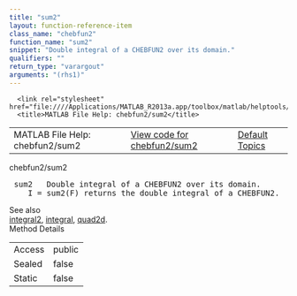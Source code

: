 ```yaml
---
title: "sum2"
layout: function-reference-item
class_name: "chebfun2"
function_name: "sum2"
snippet: "Double integral of a CHEBFUN2 over its domain."
qualifiers: ""
return_type: "varargout"
arguments: "(rhs1)"
---
```


<html>
   <head>
      <meta http-equiv="Content-Type" content="text/html; charset=utf-8">
   
      <link rel="stylesheet" href="file:////Applications/MATLAB_R2013a.app/toolbox/matlab/helptools/private/helpwin.css">
      <title>MATLAB File Help: chebfun2/sum2</title>
   </head>
   <body>
      <!--Single-page help-->
      <table border="0" cellspacing="0" width="100%">
         <tr class="subheader">
            <td class="headertitle">MATLAB File Help: chebfun2/sum2</td>
            <td class="subheader-left"><a href="matlab:edit chebfun2/sum2">View code for chebfun2/sum2</a></td>
            <td class="subheader-right"><a href="matlab:helpwin">Default Topics</a></td>
         </tr>
      </table>
      <div class="title">chebfun2/sum2</div>
      <div class="helptext"><pre><!--helptext --> <span class="helptopic">sum2</span>   Double integral of a CHEBFUN2 over its domain. 
    I = <span class="helptopic">sum2</span>(F) returns the double integral of a CHEBFUN2.</pre></div><!--after help --><!--seeAlso--><div class="footerlinktitle">See also</div><div class="footerlink"> <a href="matlab:helpwin chebfun2/integral2">integral2</a>, <a href="matlab:helpwin chebfun2/integral">integral</a>, <a href="matlab:helpwin chebfun2/quad2d">quad2d</a>. 
</div>
      <!--Method-->
      <div class="sectiontitle">Method Details</div>
      <table class="class-details">
         <tr>
            <td class="class-detail-label">Access</td>
            <td>public</td>
         </tr>
         <tr>
            <td class="class-detail-label">Sealed</td>
            <td>false</td>
         </tr>
         <tr>
            <td class="class-detail-label">Static</td>
            <td>false</td>
         </tr>
      </table>
   </body>
</html>
